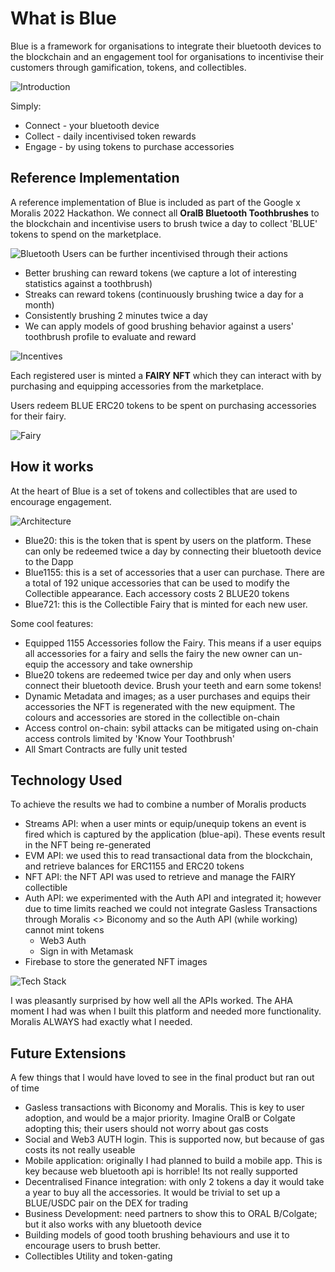 # What is Blue
Blue is a framework for organisations to integrate their bluetooth devices to the blockchain and an engagement tool for organisations to incentivise their customers through gamification, tokens, and collectibles.

![Introduction](./images/login.png)

Simply:
- Connect - your bluetooth device
- Collect - daily incentivised token rewards
- Engage - by using tokens to purchase accessories

## Reference Implementation
A reference implementation of Blue is included as part of the Google x Moralis 2022 Hackathon. We connect all **OralB Bluetooth Toothbrushes** to the blockchain and incentivise users to brush twice a day to collect 'BLUE' tokens to spend on the marketplace. 

![Bluetooth](./images/bluetooth.png)
Users can be further incentivised through their actions
- Better brushing can reward tokens (we capture a lot of interesting statistics against a toothbrush)
- Streaks can reward tokens (continuously brushing twice a day for a month)
- Consistently brushing 2 minutes twice a day
- We can apply models of good brushing behavior against a users' toothbrush profile to evaluate and reward 

![Incentives](./images/connect.png)

Each registered user is minted a **FAIRY NFT** which they can interact with by purchasing and equipping accessories from the marketplace.

Users redeem BLUE ERC20 tokens to be spent on purchasing accessories for their fairy. 

![Fairy](./images/marketplace.png)

## How it works
At the heart of Blue is a set of tokens and collectibles that are used to encourage engagement.

![Architecture](./images/architecture.png)
- Blue20: this is the token that is spent by users on the platform. These can only be redeemed twice a day by connecting their bluetooth device to the Dapp
- Blue1155: this is a set of accessories that a user can purchase. There are a total of 192 unique accessories that can be used to modify the Collectible appearance. Each accessory costs 2 BLUE20 tokens
- Blue721: this is the Collectible Fairy that is minted for each new user. 

Some cool features:
- Equipped 1155 Accessories follow the Fairy. This means if a user equips all accessories for a fairy and sells the fairy the new owner can un-equip the accessory and take ownership
- Blue20 tokens are redeemed twice per day and only when users connect their bluetooth device. Brush your teeth and earn some tokens! 
- Dynamic Metadata and images; as a user purchases and equips their accessories the NFT is regenerated with the new equipment. The colours and accessories are stored in the collectible on-chain
- Access control on-chain: sybil attacks can be mitigated using on-chain access controls limited by 'Know Your Toothbrush' 
- All Smart Contracts are fully unit tested

## Technology Used
To achieve the results we had to combine a number of Moralis products
- Streams API: when a user mints or equip/unequip tokens an event is fired which is captured by the application (blue-api). These events result in the NFT being re-generated
- EVM API: we used this to read transactional data from the blockchain, and retrieve balances for ERC1155 and ERC20 tokens
- NFT API: the NFT API was used to retrieve and manage the FAIRY collectible
- Auth API: we experimented with the Auth API and integrated it; however due to time limits reached we could not integrate Gasless Transactions through Moralis <> Biconomy and so the Auth API (while working) cannot mint tokens
  - Web3 Auth
  - Sign in with Metamask
- Firebase to store the generated NFT images

![Tech Stack](./images/techstack.png)

I was pleasantly surprised by how well all the APIs worked. The AHA moment I had was when I built this platform and needed more functionality. Moralis ALWAYS had exactly what I needed.

## Future Extensions
A few things that I would have loved to see in the final product but ran out of time
- Gasless transactions with Biconomy and Moralis. This is key to user adoption, and would be a major priority. Imagine OralB or Colgate adopting this; their users should not worry about gas costs
- Social and Web3 AUTH login. This is supported now, but because of gas costs its not really useable
- Mobile application: originally I had planned to build a mobile app. This is key because web bluetooth api is horrible! Its not really supported 
- Decentralised Finance integration: with only 2 tokens a day it would take a year to buy all the accessories. It would be trivial to set up a BLUE/USDC pair on the DEX for trading
- Business Development: need partners to show this to ORAL B/Colgate; but it also works with any bluetooth device
- Building models of good tooth brushing behaviours and use it to encourage users to brush better.
- Collectibles Utility and token-gating